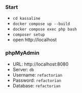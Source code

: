 
### Start
- `cd kassaline`
- `docker compose up --build`
- `docker compose exec php bash`
- `composer setup`
- open http://localhost

### phpMyAdmin
- URL: http://localhost:8080
- Server: `db`
- Username: `refactorian`
- Password: `refactorian`
- Database: `refactorian`
